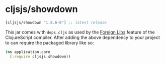 # cljsjs/showdown

[](dependency)
```clojure
[cljsjs/showdown "1.8.6-0"] ;; latest release
```
[](/dependency)

This jar comes with `deps.cljs` as used by the [Foreign Libs][flibs] feature
of the ClojureScript compiler. After adding the above dependency to your project
to can require the packaged library like so:

```clojure
(ns application.core
  (:require cljsjs.showdown))
```

[flibs]: https://clojurescript.org/reference/packaging-foreign-deps

